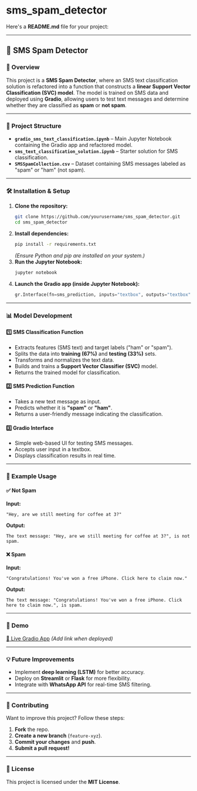 # sms_spam_detector
Here's a **README.md** file for your project:  

---

## 📱 SMS Spam Detector  

### 🚀 Overview  
This project is a **SMS Spam Detector**, where an SMS text classification solution is refactored into a function that constructs a **linear Support Vector Classification (SVC) model**. The model is trained on SMS data and deployed using **Gradio**, allowing users to test text messages and determine whether they are classified as **spam** or **not spam**.  

---

### 📂 Project Structure  
- **`gradio_sms_text_classification.ipynb`** – Main Jupyter Notebook containing the Gradio app and refactored model.  
- **`sms_text_classification_solution.ipynb`** – Starter solution for SMS classification.  
- **`SMSSpamCollection.csv`** – Dataset containing SMS messages labeled as "spam" or "ham" (not spam).  

---

### 🛠️ Installation & Setup  
1. **Clone the repository:**  
   ```bash
   git clone https://github.com/yourusername/sms_spam_detector.git
   cd sms_spam_detector
   ```
2. **Install dependencies:**  
   ```bash
   pip install -r requirements.txt
   ```
   *(Ensure Python and pip are installed on your system.)*  
3. **Run the Jupyter Notebook:**  
   ```bash
   jupyter notebook
   ```
4. **Launch the Gradio app (inside Jupyter Notebook):**  
   ```python
   gr.Interface(fn=sms_prediction, inputs="textbox", outputs="textbox").launch()
   ```

---

### 📊 Model Development  

#### 1️⃣ **SMS Classification Function**  
- Extracts features (SMS text) and target labels ("ham" or "spam").  
- Splits the data into **training (67%)** and **testing (33%)** sets.  
- Transforms and normalizes the text data.  
- Builds and trains a **Support Vector Classifier (SVC)** model.  
- Returns the trained model for classification.  

#### 2️⃣ **SMS Prediction Function**  
- Takes a new text message as input.  
- Predicts whether it is **"spam"** or **"ham"**.  
- Returns a user-friendly message indicating the classification.  

#### 3️⃣ **Gradio Interface**  
- Simple web-based UI for testing SMS messages.  
- Accepts user input in a textbox.  
- Displays classification results in real time.  

---

### 🎯 Example Usage  
#### ✅ Not Spam  
**Input:**  
```  
"Hey, are we still meeting for coffee at 3?"  
```  
**Output:**  
```  
The text message: "Hey, are we still meeting for coffee at 3?", is not spam.  
```  

#### ❌ Spam  
**Input:**  
```  
"Congratulations! You've won a free iPhone. Click here to claim now."  
```  
**Output:**  
```  
The text message: "Congratulations! You've won a free iPhone. Click here to claim now.", is spam.  
```  

---

### 🎥 Demo  
[🔗 Live Gradio App](https://ea2df1f0ee507fde38.gradio.live/) *(Add link when deployed)*  

---

### 💡 Future Improvements  
- Implement **deep learning (LSTM)** for better accuracy.  
- Deploy on **Streamlit** or **Flask** for more flexibility.  
- Integrate with **WhatsApp API** for real-time SMS filtering.  

---

### 🤝 Contributing  
Want to improve this project? Follow these steps:  
1. **Fork** the repo.  
2. **Create a new branch** (`feature-xyz`).  
3. **Commit your changes** and **push**.  
4. **Submit a pull request!**  

---

### 📝 License  
This project is licensed under the **MIT License**.  
